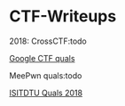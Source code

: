 # CTF-Writeups

2018:
CrossCTF:todo

[Google CTF quals](./Google%20CTF%20Quals%202018/README.md)

MeePwn quals:todo

[ISITDTU Quals 2018](./ISITDTU%20Quals%202018/README.md)
